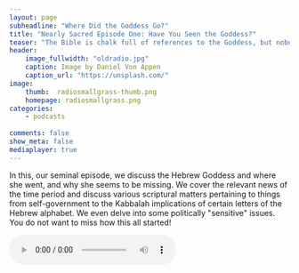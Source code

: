 ```yaml
---
layout: page
subheadline: "Where Did the Goddess Go?"
title: "Nearly Sacred Episode One: Have You Seen the Goddess?"
teaser: "The Bible is chalk full of references to the Goddess, but nobody can seem to find her..."
header:
    image_fullwidth: "oldradio.jpg"
    caption: Image by Daniel Von Appen
    caption_url: "https://unsplash.com/"
image:
    thumb:  radiosmallgrass-thumb.png
    homepage: radiosmallgrass.png
categories:
    - podcasts
    
comments: false
show_meta: false
mediaplayer: true
---
```


In this, our seminal episode, we discuss the Hebrew Goddess and where she went, and why she seems to be missing. We cover the relevant news of the time period and 
discuss various scriptural matters pertaining to things from self-government to the Kabbalah implications of certain letters of the Hebrew alphabet. We even delve into 
some politically "sensitive" issues. You do not want to miss how this all started!

<audio src="https://ia601501.us.archive.org/16/items/NearlySacred/nearlysacredepisode1.mp3" type="audio/mp3" controls="controls"></audio>
